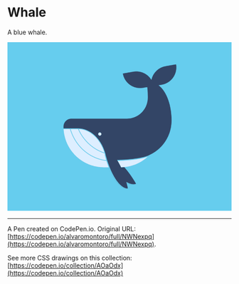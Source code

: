 # Whale

A blue whale.

![Cartoon of a blue whale swimming](https://github.com/alvaromontoro/CSS-Illustrations/blob/master/illustrations/animals/whale/whale.png?raw=true)

---

A Pen created on CodePen.io. Original URL: [https://codepen.io/alvaromontoro/full/NWNexpq](https://codepen.io/alvaromontoro/full/NWNexpq).

See more CSS drawings on this collection: [https://codepen.io/collection/AOaOdx](https://codepen.io/collection/AOaOdx)
